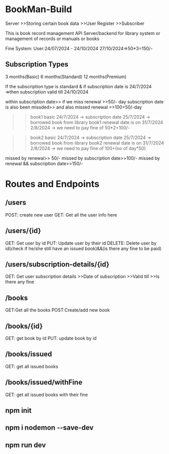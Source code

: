 # BookMan-Build
Server >>Storing certain book data
       >>User Register
       >>Subscriber

This is book record management API Server/backend for library system or management of records or manuals or books

Fine System:
User:24/07/2024 - 24/10/2024
27/10/2024=>50*3=150/-

## Subscription Types
3 months(Basic)
6 months(Standard)
12 months(Premium)

If the subscription type is standard & if subscription date is 24/7/2024
=>then subscription valid till 24/10/2024

within subscription date>> if we miss renewal >>50/- day
subscription date is also been missded>> and also missed renewal >>100+50/-day

>> book1
>> basic
>> 24/7/2024 -> subscription date
>> 25/7/2024 -> borrowed book from library
>> book1 renewal date is on 31/7/2024
>> 2/8/2024 -> we need to pay fine of 50*2=100/-

>> book2
>> basic
>> 24/7/2024 -> subscription date
>> 25/7/2024 -> borrowed book from library
>> book2 renewal date is on 31/7/2024
>> 2/8/2024 -> we need to pay fine of 100+(no of day*50)

missed by renewal>> 50/-
missed by subscription date>>100/-
missed by renewal && subscription date>>150/-

# Routes and Endpoints

## /users
POST: create new user
GET: Get all the user info here

## /users/{id}
GET: Get user by id
PUT: Update user by their id
DELETE: Delete user by id(check if he/she still have an issued book)&&(is there any fine to be paid)

## /users/subscription-details/{id}
GET: Get user subscription details
     >>Date of subscription
     >>Valid till
     >>Is there any fine

## /books
GET:Get all the books
POST:Create/add new book

## /books/{id}
GET: get book by id
PUT: update book by id

## /books/issued
GET: get all issued books

## /books/issued/withFine
GET: get all issued books with their fine


## npm init

## npm i nodemon --save-dev

## npm run dev
